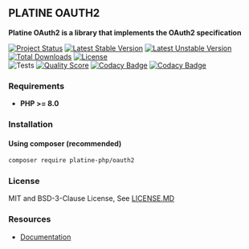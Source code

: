 ## PLATINE OAUTH2
**Platine OAuth2 is a library that implements the OAuth2 specification**

[![Project Status](http://opensource.box.com/badges/active.svg)](http://opensource.box.com/badges)
[![Latest Stable Version](https://poser.pugx.org/platine-php/oauth2/v)](https://packagist.org/packages/platine-php/oauth2)
[![Latest Unstable Version](https://poser.pugx.org/platine-php/oauth2/v/unstable)](https://packagist.org/packages/platine-php/oauth2)
[![Total Downloads](https://poser.pugx.org/platine-php/oauth2/downloads)](https://packagist.org/packages/platine-php/oauth2)
[![License](https://poser.pugx.org/platine-php/oauth2/license)](https://packagist.org/packages/platine-php/oauth2)  
![Tests](https://github.com/platine-php/oauth2/actions/workflows/ci.yml/badge.svg)
[![Quality Score](https://img.shields.io/scrutinizer/g/platine-php/oauth2.svg?style=flat-square)](https://scrutinizer-ci.com/g/platine-php/oauth2)
[![Codacy Badge](https://app.codacy.com/project/badge/Grade/017929cb6ee34bb69f7742e5245bdc95)](https://app.codacy.com/gh/platine-php/oauth2/dashboard?utm_source=gh&utm_medium=referral&utm_content=&utm_campaign=Badge_grade)
[![Codacy Badge](https://app.codacy.com/project/badge/Coverage/017929cb6ee34bb69f7742e5245bdc95)](https://app.codacy.com/gh/platine-php/oauth2/dashboard?utm_source=gh&utm_medium=referral&utm_content=&utm_campaign=Badge_coverage)

### Requirements 
- **PHP >= 8.0**

### Installation
#### Using composer (recommended)
```bash
composer require platine-php/oauth2
```

### License
MIT and BSD-3-Clause License, See [LICENSE.MD](LICENSE.MD)

### Resources
- [Documentation](https://docs.platine-php.com/packages/oauth2)